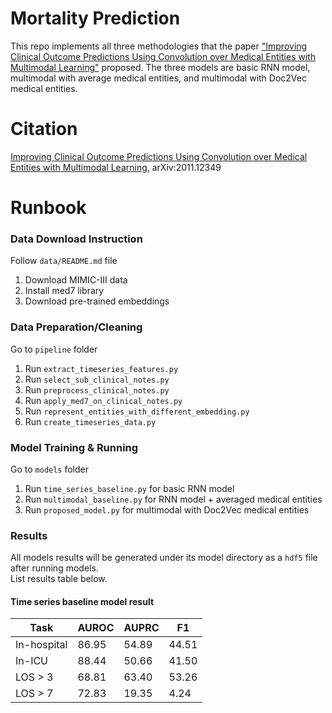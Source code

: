 # Mortality Prediction
This repo implements all three methodologies that the paper ["Improving Clinical Outcome Predictions Using Convolution over Medical Entities with Multimodal Learning"](https://arxiv.org/abs/2011.12349) proposed. The three models are basic RNN model, multimodal with average medical entities, and multimodal with Doc2Vec medical entities.

# Citation
[Improving Clinical Outcome Predictions Using Convolution over Medical Entities with Multimodal Learning](https://arxiv.org/abs/2011.12349), 	arXiv:2011.12349

# Runbook
### Data Download Instruction
Follow `data/README.md` file
1. Download MIMIC-III data
2. Install med7 library
3. Download pre-trained embeddings
### Data Preparation/Cleaning
Go to `pipeline` folder
1. Run `extract_timeseries_features.py`
2. Run `select_sub_clinical_notes.py`
3. Run `preprocess_clinical_notes.py`
4. Run `apply_med7_on_clinical_notes.py`
5. Run `represent_entities_with_different_embedding.py`
6. Run `create_timeseries_data.py`
### Model Training & Running
Go to `models` folder
1. Run `time_series_baseline.py` for basic RNN model
2. Run `multimodal_baseline.py` for RNN model + averaged medical entities
3. Run `proposed_model.py` for multimodal with Doc2Vec medical entities
### Results
All models results will be generated under its model directory as a `hdf5` file after running models.  
List results table below.
#### Time series baseline model result
| Task        | AUROC | AUPRC | F1    |
|-------------|-------|-------|-------|
| In-hospital | 86.95 | 54.89 | 44.51 |
| In-ICU      | 88.44 | 50.66 | 41.50 |
| LOS > 3     | 68.81 | 63.40 | 53.26 |
| LOS > 7     | 72.83 | 19.35 | 4.24  |
